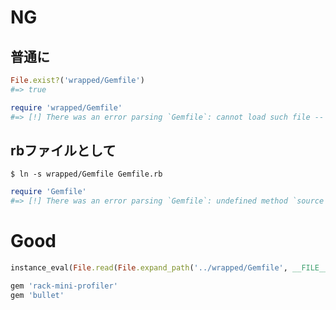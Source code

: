 # NG

## 普通に

```ruby
File.exist?('wrapped/Gemfile')
#=> true
```

```ruby
require 'wrapped/Gemfile'
#=> [!] There was an error parsing `Gemfile`: cannot load such file -- wrapped/Gemfile. Bundler cannot continue.
```

## rbファイルとして

```
$ ln -s wrapped/Gemfile Gemfile.rb
```

```ruby
require 'Gemfile'
#=> [!] There was an error parsing `Gemfile`: undefined method `source' for main:Object. Bundler cannot continue.
```

# Good

```ruby
instance_eval(File.read(File.expand_path('../wrapped/Gemfile', __FILE__)))

gem 'rack-mini-profiler'
gem 'bullet'
```
